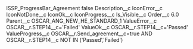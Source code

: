 <?xml version="1.0" encoding="UTF-8"?>
<CustomMetadata xmlns="http://soap.sforce.com/2006/04/metadata" xmlns:xsi="http://www.w3.org/2001/XMLSchema-instance" xmlns:xsd="http://www.w3.org/2001/XMLSchema">
    <label>ISSP_ProgressBar_Agreement</label>
    <protected>false</protected>
    <values>
        <field>Description__c</field>
        <value xsi:nil="true"/>
    </values>
    <values>
        <field>IconError__c</field>
        <value xsi:nil="true"/>
    </values>
    <values>
        <field>IconNotDone__c</field>
        <value xsi:nil="true"/>
    </values>
    <values>
        <field>IconOk__c</field>
        <value xsi:nil="true"/>
    </values>
    <values>
        <field>IconProgress__c</field>
        <value xsi:nil="true"/>
    </values>
    <values>
        <field>Is_Visible__c</field>
        <value xsi:nil="true"/>
    </values>
    <values>
        <field>Order__c</field>
        <value xsi:type="xsd:double">6.0</value>
    </values>
    <values>
        <field>Parent__c</field>
        <value xsi:type="xsd:string">OSCAR_ANG_NEW_HE_STANDARD_1</value>
    </values>
    <values>
        <field>ValueError__c</field>
        <value xsi:type="xsd:string">OSCAR__r.STEP14__c=&apos;Failed&apos;</value>
    </values>
    <values>
        <field>ValueOk__c</field>
        <value xsi:type="xsd:string">OSCAR__r.STEP14__c=&apos;Passed&apos;</value>
    </values>
    <values>
        <field>ValueProgress__c</field>
        <value xsi:type="xsd:string">OSCAR__r.Send_agreement__c=true AND OSCAR__r.STEP14__c NOT IN (&apos;Passed&apos;,&apos;Failed&apos;)</value>
    </values>
</CustomMetadata>

